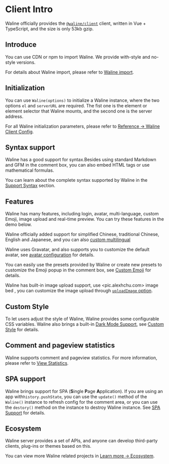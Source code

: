 # Client Intro

Waline officially provides the [`@waline/client`](https://www.npmjs.com/package/@waline/client) client, written in Vue + TypeScript, and the size is only 53kb gzip.

## Introduce

You can use CDN or npm to import Waline. We provide with-style and no-style versions.

For details about Waline import, please refer to [Waline import](./import.md).

## Initialization

You can use `Waline(options)` to initialize a Waline instance, where the two options `el` and `serverURL` are required. The fist one is the element or element selector that Waline mounts, and the second one is the server address.

For all Waline initialization parameters, please refer to [Reference → Waline Client Config](../../reference/client.md).

## Syntax support

Waline has a good support for syntax.Besides using standard Markdown and GFM in the comment box, you can also embed HTML tags or use mathematical formulas.

You can learn about the complete syntax supported by Waline in the [Support Syntax](./syntax.md) section.

## Features

Waline has many features, including login, avatar, multi-language, custom Emoji, image upload and real-time preview. You can try these features in the demo below.

Waline officially added support for simplified Chinese, traditional Chinese, English and Japanese, and you can also [custom multilingual](./i18n.md)

Waline uses Gravatar, and also supports you to customize the default avatar, see [avatar configuration](./avatar.md) for details.

You can easily use the presets provided by Waline or create new presets to customize the Emoji popup in the comment box, see [Custom Emoji](./emoji.md) for details.

Waline has built-in image upload support, use <pic.alexhchu.com> image bed , you can customize the image upload through [`uploadImage` option](../../reference/client.md#uploadimage).

## Custom Style

To let users adjust the style of Waline, Waline provides some configurable CSS variables. Waline also brings a built-in [Dark Mode Support](../../reference/client.md#dark), see [Custom Style](./style.md) for details.

## Comment and pageview statistics

Waline supports comment and pageview statistics. For more information, please refer to [View Statistics](./count.md).

## SPA support

Waline brings support for SPA (**S**ingle **P**age **A**pplication). If you are using an app with`history.pushState`, you can use the `update()` method of the `Waline()` instance to refresh config for the comment area, or you can use the `destory()` method on the instance to destroy Waline instance. See [SPA Support](./spa.md) for details.

## Ecosystem

Waline server provides a set of APIs, and anyone can develop third-party clients, plug-ins or themes based on this.

You can view more Waline related projects in [Learn more → Ecosystem](../../advanced/ecosystem.md).
